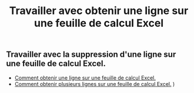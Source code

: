 ﻿---
title: Travailler avec obtenir une ligne sur une feuille de calcul Excel
second_title: Aspose.Cells Cloud Documen
linktitle: Ge
type: docs
url: /fr/rows/get/
keywords: Working with getting row on an Excel worksheet. How to add rows on an Excel worksheet
description: Aspose.Cells Cloud REST API prend en charge l'obtention de lignes sur une feuille de calcul Excel. SDK prend en charge les types de langages de développement. Ils incluent Android, C#, Go, Java, NodeJS, Perl, PHP, Python, Ruby et Swift
weight: 20
---
## Travailler avec la suppression d'une ligne sur une feuille de calcul Excel.

- [Comment obtenir une ligne sur une feuille de calcul Excel.](/cells/fr/rows/get/row/) 
- [Comment obtenir plusieurs lignes sur une feuille de calcul Excel.](/cells/fr/rows/get/rows/) ) 
